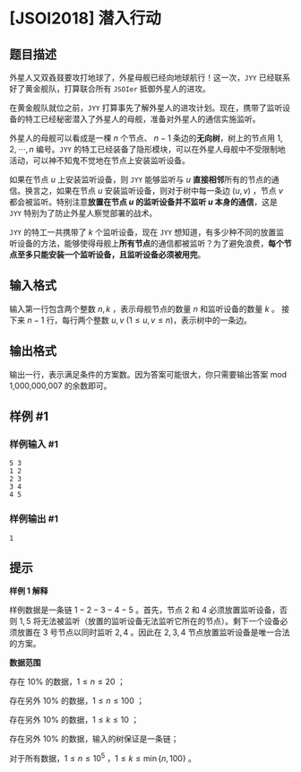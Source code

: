 # [JSOI2018] 潜入行动

## 题目描述

外星人又双叒叕要攻打地球了，外星母舰已经向地球航行！这一次，``JYY`` 已经联系好了黄金舰队，打算联合所有 ``JSOIer`` 抵御外星人的进攻。

在黄金舰队就位之前，``JYY`` 打算事先了解外星人的进攻计划。现在，携带了监听设备的特工已经秘密潜入了外星人的母舰，准备对外星人的通信实施监听。

外星人的母舰可以看成是一棵 $n$ 个节点、 $n-1$ 条边的**无向树**，树上的节点用 $1,2,\cdots,n$ 编号。``JYY`` 的特工已经装备了隐形模块，可以在外星人母舰中不受限制地活动，可以神不知鬼不觉地在节点上安装监听设备。

如果在节点 $u$ 上安装监听设备，则 ``JYY`` 能够监听与 $u$ **直接相邻**所有的节点的通信。换言之，如果在节点 $u$ 安装监听设备，则对于树中每一条边 $(u,v)$ ，节点 $v$ 都会被监听。特别注意**放置在节点 $u$ 的监听设备并不监听 $u$ 本身的通信**，这是 ``JYY`` 特别为了防止外星人察觉部署的战术。

``JYY`` 的特工一共携带了 $k$ 个监听设备，现在 ``JYY`` 想知道，有多少种不同的放置监听设备的方法，能够使得母舰上**所有节点**的通信都被监听？为了避免浪费，**每个节点至多只能安装一个监听设备，且监听设备必须被用完**。

## 输入格式

输入第一行包含两个整数 $n,k$ ，表示母舰节点的数量 $n$ 和监听设备的数量 $k$ 。
接下来 $n-1$ 行，每行两个整数 $u,v$ $(1\le u,v\le n)$，表示树中的一条边。

## 输出格式

输出一行，表示满足条件的方案数。因为答案可能很大，你只需要输出答案 $\text{mod 1,000,000,007}$ 的余数即可。

## 样例 #1

### 样例输入 #1

```
5 3
1 2
2 3
3 4
4 5
```

### 样例输出 #1

```
1
```

## 提示

**样例 1 解释**

样例数据是一条链 $1-2-3-4-5$ 。首先，节点 $2$ 和 $4$ 必须放置监听设备，否则 $1,5$ 将无法被监听（放置的监听设备无法监听它所在的节点）。剩下一个设备必须放置在 $3$ 号节点以同时监听 $2,4$ 。因此在 $2,3,4$ 节点放置监听设备是唯一合法的方案。

**数据范围**

存在 $10\%$ 的数据，$1 \le n \le 20$ ；

存在另外 $10\%$ 的数据，$1 \le n \le 100$ ；

存在另外 $10\%$ 的数据，$1 \le k \le 10$ ；

存在另外 $10\%$ 的数据，输入的树保证是一条链；

对于所有数据，$1\le n\le 10^5$ ，$1\le k\le \min\{n,100\}$ 。